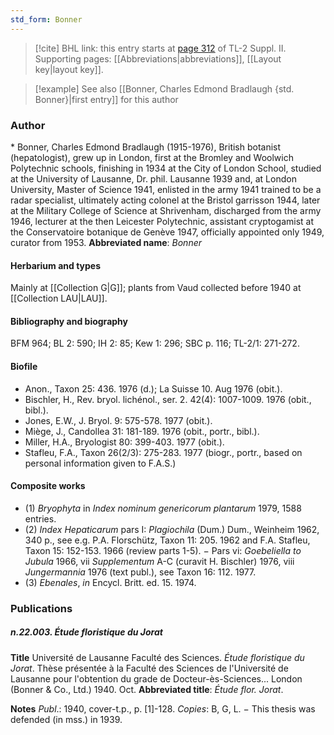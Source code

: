 ```yaml
---
std_form: Bonner
---
```


> [!cite] BHL link: this entry starts at [page 312](https://www.biodiversitylibrary.org/page/33265509) of TL-2 Suppl. II.
> Supporting pages: [[Abbreviations|abbreviations]], [[Layout key|layout key]].

> [!example] See also [[Bonner, Charles Edmond Bradlaugh {std. Bonner}|first entry]] for this author

### Author

\* Bonner, Charles Edmond Bradlaugh (1915-1976), British botanist (hepatologist), grew up in London, first at the Bromley and Woolwich Polytechnic schools, finishing in 1934 at the City of London School, studied at the University of Lausanne, Dr. phil. Lausanne 1939 and, at London University, Master of Science 1941, enlisted in the army 1941 trained to be a radar specialist, ultimately acting colonel at the Bristol garrisson 1944, later at the Military College of Science at Shrivenham, discharged from the army 1946, lecturer at the then Leicester Polytechnic, assistant cryptogamist at the Conservatoire botanique de Genève 1947, officially appointed only 1949, curator from 1953. 
**Abbreviated name**: *Bonner*

#### Herbarium and types

Mainly at [[Collection G|G]]; plants from Vaud collected before 1940 at [[Collection LAU|LAU]].

#### Bibliography and biography

BFM 964; BL 2: 590; IH 2: 85; Kew 1: 296; SBC p. 116; TL-2/1: 271-272.

#### Biofile

- Anon., Taxon 25: 436. 1976 (d.); La Suisse 10. Aug 1976 (obit.).
- Bischler, H., Rev. bryol. lichénol., ser. 2. 42(4): 1007-1009. 1976 (obit., bibl.).
- Jones, E.W., J. Bryol. 9: 575-578. 1977 (obit.).
- Miège, J., Candollea 31: 181-189. 1976 (obit., portr., bibl.).
- Miller, H.A., Bryologist 80: 399-403. 1977 (obit.).
- Stafleu, F.A., Taxon 26(2/3): 275-283. 1977 (biogr., portr., based on personal information given to F.A.S.)

#### Composite works

- (1) *Bryophyta* in *Index nominum genericorum plantarum* 1979, 1588 entries.
- (2) *Index Hepaticarum* pars I: *Plagiochila* (Dum.) Dum., Weinheim 1962, 340 p., see e.g. P.A. Florschütz, Taxon 11: 205. 1962 and F.A. Stafleu, Taxon 15: 152-153. 1966 (review parts 1-5). − Pars vi: *Goebeliella to Jubula* 1966, vii *Supplementum* A-C (curavit H. Bischler) 1976, viii *Jungermannia* 1976 (text publ.), see Taxon 16: 112. 1977.
- (3) *Ebenales*, *in* Encycl. Britt. ed. 15. 1974.

### Publications

##### n.22.003. Étude floristique du Jorat

**Title**
Université de Lausanne Faculté des Sciences. *Étude floristique du Jorat*. Thèse présentée à la Faculté des Sciences de l'Université de Lausanne pour l'obtention du grade de Docteur-ès-Sciences... London (Bonner & Co., Ltd.) 1940. Oct.
**Abbreviated title**: *Étude flor. Jorat*.

**Notes**
*Publ*.: 1940, cover-t.p., p. \[1\]-128. *Copies*: B, G, L. − This thesis was defended (in mss.) in 1939.

